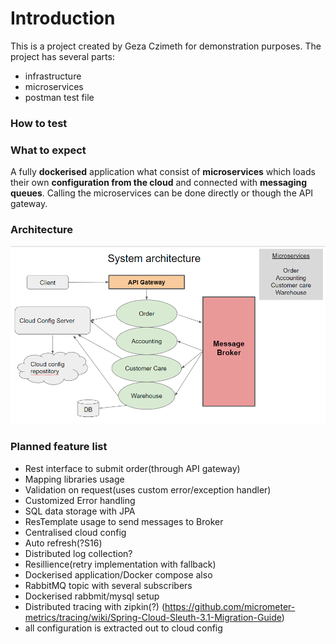 # Introduction

This is a project created by Geza Czimeth for demonstration purposes.
The project has several parts:
- infrastructure
- microservices
- postman test file

### How to test

### What to expect

A fully <b>dockerised</b> application what consist of <b>microservices</b> which loads their own <b>configuration from the cloud</b> and connected with <b>messaging queues</b>.
Calling the microservices can be done directly or though the API gateway.

### Architecture
![Architecture](/assets/images/architecture.png)


### Planned feature list

- Rest interface to submit order(through API gateway)
- Mapping libraries usage
- Validation on request(uses custom error/exception handler)
- Customized Error handling
- SQL data storage with JPA
- ResTemplate usage to send messages to Broker
- Centralised cloud config
- Auto refresh(?S16)
- Distributed log collection?
- Resillience(retry implementation with fallback)
- Dockerised application/Docker compose also
- RabbitMQ topic with several subscribers
- Dockerised rabbmit/mysql setup
- Distributed tracing with zipkin(?)
 (https://github.com/micrometer-metrics/tracing/wiki/Spring-Cloud-Sleuth-3.1-Migration-Guide)
- all configuration is extracted out to cloud config